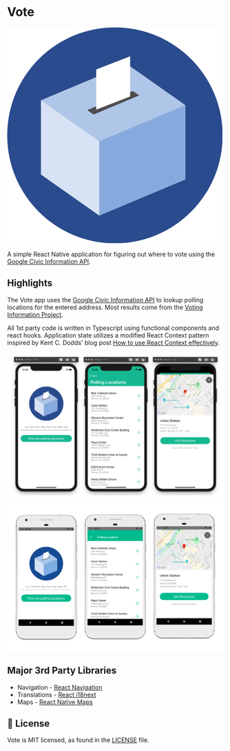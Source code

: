 # Vote

![img](https://github.com/steam/vote-react-native/blob/master/src/images/logo_vote.png)

A simple React Native application for figuring out where to vote using the
[Google Civic Information API](https://developers.google.com/civic-information).

## Highlights

The Vote app uses the
[Google Civic Information API](https://developers.google.com/civic-information) to lookup
polling locations for the entered address. Most results come from the
[Voting Information Project](https://www.votinginfoproject.org/).

All 1st party code is written in Typescript using functional components and react hooks.
Application state utilizes a modified React Context pattern inspired by Kent C. Dodds'
blog post
[How to use React Context effectively](https://kentcdodds.com/blog/how-to-use-react-context-effectively).

![img](https://github.com/steam/vote-react-native/blob/master/readme-images/ios.jpg)
![img](https://github.com/steam/vote-react-native/blob/master/readme-images/android.jpg)

## Major 3rd Party Libraries

- Navigation - [React Navigation](https://reactnavigation.org/)
- Translations - [React i18next](https://react.i18next.com/)
- Maps - [React Native Maps](https://github.com/react-native-maps/react-native-maps)

## 📄 License

Vote is MIT licensed, as found in the [LICENSE][l] file.

[l]: https://github.com/steam/vote-react-native/blob/master/LICENSE
